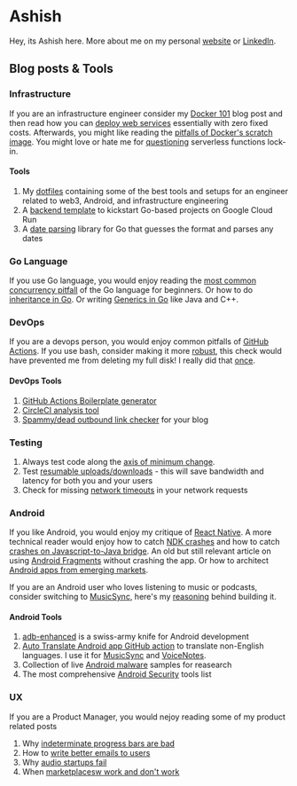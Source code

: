 # Ashish

Hey, its Ashish here. More about me on my personal [website](https://ashishb.net/about/) or [LinkedIn](https://www.linkedin.com/in/ashish-b/).

## Blog posts & Tools

### Infrastructure

If you are an infrastructure engineer consider my [Docker 101](https://ashishb.net/tech/docker-101-a-basic-web-server-displaying-hello-world/) blog post and then read how you can [deploy web services](https://ashishb.net/tech/how-to-deploy-side-projects-as-web-services-for-free) essentially with zero fixed costs. Afterwards, you might like reading the [pitfalls of Docker's scratch image](https://ashishb.net/all/docker-be-careful-about-the-scratch-image/). You might love or hate me for [questioning](https://ashishb.net/all/some-thoughts-on-low-code/) serverless functions lock-in.

#### Tools

1. My [dotfiles](https://github.com/ashishb/dotfiles) containing some of the best tools and setups for an engineer related to web3, Android, and infrastructure engineering
1. A [backend template](https://github.com/ashishb/golang-template-repo) to kickstart Go-based projects on Google Cloud Run
1. A [date parsing](https://github.com/ashishb/dateparse) library for Go that guesses the format and parses any dates

### Go Language

If you use Go language, you would enjoy reading the [most common concurrency pitfall](https://ashishb.net/all/go-language-concurrency-and-an-easy-pitfall/) of the Go language for beginners. Or how to do [inheritance in Go](https://ashishb.net/all/inheritance-in-go-language/). Or writing [Generics in Go](https://ashishb.net/all/generics-in-go/) like Java and C++.

### DevOps

If you are a devops person, you would enjoy common pitfalls of [GitHub Actions](https://ashishb.net/tech/common-pitfalls-of-github-actions/). If you use bash, consider making it more [robust](https://ashishb.net/all/the-first-two-statements-of-your-bash-script-should-be/), this check would have prevented me from deleting my full disk! I really did that [once](https://ashishb.net/tech/my-rm-rf-moment/).

#### DevOps Tools

1. [GitHub Actions Boilerplate generator](https://github.com/ashishb/gabo)
1. [CircleCI analysis tool](https://github.com/ashishb/citool/)
1. [Spammy/dead outbound link checker](https://github.com/ashishb/outbound-link-checker) for your blog

### Testing

1. Always test code along the [axis of minimum change](https://ashishb.net/all/bad-and-good-ways-to-write-automated-tests/).
1. Test [resumable uploads/downloads](https://ashishb.net/all/testing-resumable-uploads/) - this will save bandwidth and latency for both you and your users
1. Check for missing [network timeouts](https://ashishb.net/all/infinite-network-timeouts-in-java-and-go/) in your network requests

### Android

If you like Android, you would enjoy my critique of [React Native](https://ashishb.net/all/react-native/). A more technical reader would enjoy how to catch [NDK crashes](https://ashishb.net/all/android-catching-ndk-crashes/) and how to catch [crashes on Javascript-to-Java bridge](https://ashishb.net/tech/cross-language-bridge-error-handling-js-to-java-example/). An old but still relevant article on using [Android Fragments](https://ashishb.net/all/android-fragment-related-pitfalls-and-how-to-avoid-them/) without crashing the app. Or how to architect [Android apps from emerging markets](https://ashishb.net/tech/architecting-android-apps-for-emerging-markets/).

If you are an Android user who loves listening to music or podcasts, consider switching to [MusicSync](https://musicsync.ashishb.net/), here's my [reasoning](https://ashishb.net/all/why-i-built-an-alternative-to-google-play-music/) behind building it.

#### Android Tools

1. [adb-enhanced](https://github.com/ashishb/adb-enhanced) is a swiss-army knife for Android development
1. [Auto Translate Android app GitHub action](https://github.com/ashishb/android-auto-translate) to translate non-English languages. I use it for [MusicSync](https://musicsync.ashishb.net/) and [VoiceNotes](https://play.google.com/store/apps/details?id=net.ashishb.voicenotes).
1. Collection of live [Android malware](https://github.com/ashishb/android-malware) samples for reasearch
1. The most comprehensive [Android Security](https://github.com/ashishb/android-security-awesome) tools list

### UX

If you are a Product Manager, you would nejoy reading some of my product related posts

1. Why [indeterminate progress bars are bad](https://ashishb.net/all/indeterminate-progress-bar-is-an-inferior-ux-design/)
1. How to [write better emails to users](https://ashishb.net/tech/startup-founders-how-not-to-write-an-email/)
1. Why [audio startups fail](https://ashishb.net/tech/consumer-internet-why-audio-cant-be-as-big-as-text-photos-and-videos/)
1. When [marketplacesw work and don't work](https://ashishb.net/all/when-marketplaces-work-and-when-they-dont/)
